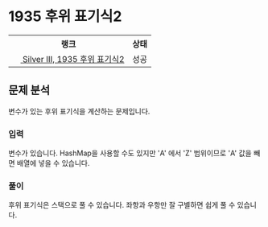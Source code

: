 # 1935 후위 표기식2



<table>
  <tr>
    <th>랭크</th>
    <th>상태</th>
  </tr>
  <tr>
    <td>
      <a href="http://noj.am/1935">
        <img src="https://static.solved.ac/tier_small/8.svg" height="16px"/>
        Silver III, 1935 후위 표기식2
      </a>
    </td>
    <td>
      성공
    </td>
  </tr>
</table>



## 문제 분석

변수가 있는 후위 표기식을 계산하는 문제입니다.

### 입력

변수가 있습니다. HashMap을 사용할 수도 있지만 'A' 에서 'Z' 범위이므로 'A' 값을 빼면 배열에 넣을 수 있습니다.

### 풀이

후위 표기식은 스택으로 풀 수 있습니다. 좌항과 우항만 잘 구별하면 쉽게 풀 수 있습니다.
